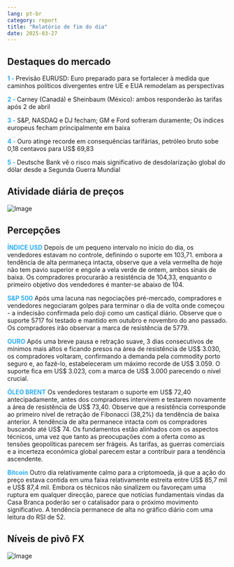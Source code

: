 ```yaml
---
lang: pt-br
category: report
title: "Relatório de fim do dia"
date: 2025-03-27
---
```



<h2>Destaques do mercado</h2>
<strong style="color: #2caef7;">1 - </strong> Previsão EURUSD: Euro preparado para se fortalecer à medida que caminhos políticos divergentes entre UE e EUA remodelam as perspectivas

<strong style="color: #2caef7;">2 - </strong> Carney (Canadá) e Sheinbaum (México): ambos responderão às tarifas após 2 de abril

<strong style="color: #2caef7;">3 - </strong> S&P, NASDAQ e DJ fecham; GM e Ford sofreram duramente; Os índices europeus fecham principalmente em baixa

<strong style="color: #2caef7;">4 - </strong> Ouro atinge recorde em consequências tarifárias, petróleo bruto sobe 0,18 centavos para US$ 69,83

<strong style="color: #2caef7;">5 - </strong> Deutsche Bank vê o risco mais significativo de desdolarização global do dólar desde a Segunda Guerra Mundial



<h2>Atividade diária de preços</h2>
<img src="https://markleighedu.github.io/img/Mar-2025/27-Mar-2025/price.jpg" alt="Image"/>

<h2>Percepções</h2>
<strong style="color: #2caef7;">ÍNDICE USD</strong> Depois de um pequeno intervalo no início do dia, os vendedores estavam no controle, definindo o suporte em 103,71. embora a tendência de alta permaneça intacta, observe que a vela vermelha de hoje não tem pavio superior e engole a vela verde de ontem, ambos sinais de baixa. Os compradores procurarão a resistência de 104,33, enquanto o primeiro objetivo dos vendedores é manter-se abaixo de 104.

<strong style="color: #2caef7;">S&P 500</strong> Após uma lacuna nas negociações pré-mercado, compradores e vendedores negociaram golpes para terminar o dia de volta onde começou - a indecisão confirmada pelo doji como um castiçal diário. Observe que o suporte 5717 foi testado e mantido em outubro e novembro do ano passado. Os compradores irão observar a marca de resistência de 5779. 

<strong style="color: #2caef7;">OURO</strong> Após uma breve pausa e retração suave, 3 dias consecutivos de mínimos mais altos e ficando presos na área de resistência de US$ 3.030, os compradores voltaram, confirmando a demanda pela commodity porto seguro e, ao fazê-lo, estabeleceram um máximo recorde de US$ 3.059. O suporte fica em US$ 3.023, com a marca de US$ 3.000 parecendo o nível crucial.

<strong style="color: #2caef7;">ÓLEO BRENT</strong> Os vendedores testaram o suporte em US$ 72,40 antecipadamente, antes dos compradores intervirem e testarem novamente a área de resistência de US$ 73,40. Observe que a resistência corresponde ao primeiro nível de retração de Fibonacci (38,2%) da tendência de baixa anterior. A tendência de alta permanece intacta com os compradores buscando até US$ 74. Os fundamentos estão alinhados com os aspectos técnicos, uma vez que tanto as preocupações com a oferta como as tensões geopolíticas parecem ser frágeis. As tarifas, as guerras comerciais e a incerteza económica global parecem estar a contribuir para a tendência ascendente.

<strong style="color: #2caef7;">Bitcoin</strong> Outro dia relativamente calmo para a criptomoeda, já que a ação do preço estava contida em uma faixa relativamente estreita entre US$ 85,7 mil e US$ 87,4 mil. Embora os técnicos não sinalizem ou favoreçam uma ruptura em qualquer direcção, parece que notícias fundamentais vindas da Casa Branca poderão ser o catalisador para o próximo movimento significativo. A tendência permanece de alta no gráfico diário com uma leitura do RSI de 52.



<h2>Níveis de pivô FX</h2>
<img src="https://markleighedu.github.io/img/Mar-2025/27-Mar-2025/pivot.jpg" alt="Image"/>